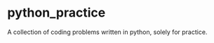 python_practice
=======================

A collection of coding problems written in python, solely for practice.

